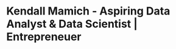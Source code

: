<!DOCTYPE html>
<html lang="en">
<head>
  <h1>Kendall Mamich - Aspiring Data Analyst & Data Scientist | Entrepreneuer</h1>

</head>
